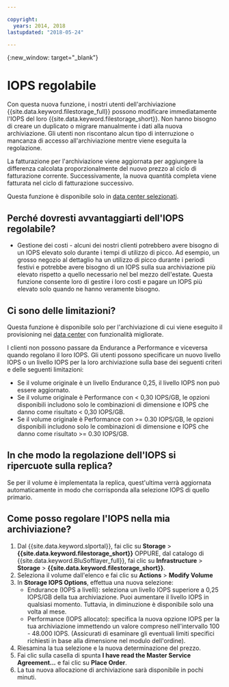 ```yaml
---

copyright:
  years: 2014, 2018
lastupdated: "2018-05-24"

---
```

{:new_window: target="_blank"}

# IOPS regolabile

Con questa nuova funzione, i nostri utenti dell'archiviazione {{site.data.keyword.filestorage_full}} possono modificare immediatamente l'IOPS del loro {{site.data.keyword.filestorage_short}}. Non hanno bisogno di creare un duplicato o migrare manualmente i dati alla nuova archiviazione. Gli utenti non riscontano alcun tipo di interruzione o mancanza di accesso all'archiviazione mentre viene eseguita la regolazione.  

La fatturazione per l'archiviazione viene aggiornata per aggiungere la differenza calcolata proporzionalmente del nuovo prezzo al ciclo di fatturazione corrente. Successivamente, la nuova quantità completa viene fatturata nel ciclo di fatturazione successivo.

Questa funzione è disponibile solo in [data center selezionati](new-ibm-block-and-file-storage-location-and-features.html). 

## Perché dovresti avvantaggiarti dell'IOPS regolabile? 

- Gestione dei costi - alcuni dei nostri clienti potrebbero avere bisogno di un IOPS elevato solo durante i tempi di utilizzo di picco. Ad esempio, un grosso negozio al dettaglio ha un utilizzo di picco durante i periodi festivi e potrebbe avere bisogno di un IOPS sulla sua archiviazione più elevato rispetto a quello necessario nel bel mezzo dell'estate. Questa funzione consente loro di gestire i loro costi e pagare un IOPS più elevato solo quando ne hanno veramente bisogno.

## Ci sono delle limitazioni? 

Questa funzione è disponibile solo per l'archiviazione di cui viene eseguito il provisioning nei [data center](new-ibm-block-and-file-storage-location-and-features.html) con funzionalità migliorate. 

I clienti non possono passare da Endurance a Performance e viceversa quando regolano il loro IOPS. Gli utenti possono specificare un nuovo livello IOPS o un livello IOPS per la loro archiviazione sulla base dei seguenti criteri e delle seguenti limitazioni: 

- Se il volume originale è un livello Endurance 0,25, il livello IOPS non può essere aggiornato. 
- Se il volume originale è Performance con < 0,30 IOPS/GB, le opzioni disponibili includono solo le combinazioni di dimensione e IOPS che danno come risultato < 0,30 IOPS/GB.  
- Se il volume originale è Performance con >= 0.30 IOPS/GB, le opzioni disponibili includono solo le combinazioni di dimensione e IOPS che danno come risultato >= 0.30 IOPS/GB. 

## In che modo la regolazione dell'IOPS si ripercuote sulla replica? 

Se per il volume è implementata la replica, quest'ultima verrà aggiornata automaticamente in modo che corrisponda alla selezione IOPS di quello primario. 

## Come posso regolare l'IOPS nella mia archiviazione? 

1. Dal {{site.data.keyword.slportal}}, fai clic su **Storage** > **{{site.data.keyword.filestorage_short}}** OPPURE, dal catalogo di {{site.data.keyword.BluSoftlayer_full}}, fai clic su **Infrastructure** > **Storage** > **{{site.data.keyword.filestorage_short}}**.
2. Seleziona il volume dall'elenco e fai clic su **Actions** > **Modify Volume**
3. In **Storage IOPS Options**, effettua una nuova selezione:
    - Endurance (IOPS a livelli): seleziona un livello IOPS superiore a 0,25 IOPS/GB della tua archiviazione. Puoi aumentare il livello IOPS in qualsiasi momento. Tuttavia, in diminuzione è disponibile solo una volta al mese.
    - Performance (IOPS allocato): specifica la nuova opzione IOPS per la tua archiviazione immettendo un valore compreso nell'intervallo 100 - 48.000 IOPS. (Assicurati di esaminare gli eventuali limiti specifici richiesti in base alla dimensione nel modulo dell'ordine). 
4. Riesamina la tua selezione e la nuova determinazione del prezzo.
5. Fai clic sulla casella di spunta **I have read the Master Service Agreement...** e fai clic su **Place Order**. 
6. La tua nuova allocazione di archiviazione sarà disponibile in pochi minuti. 
